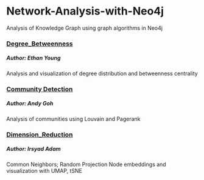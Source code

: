 # Network-Analysis-with-Neo4j
Analysis of Knowledge Graph using graph algorithms in Neo4j

### [Degree_Betweenness]
##### Author: Ethan Young
Analysis and visualization of degree distribution and betweenness centrality

### [Community Detection]
##### Author: Andy Goh
Analysis of communities using Louvain and Pagerank

### [Dimension_Reduction]
##### Author: Irsyad Adam
Common Neighbors; Random Projection Node embeddings and visualization with UMAP, tSNE

  [Degree_Betweenness]: /Degree_Betweenness/
  
  [Community Detection]: /Community%20Detection/
  
  [Dimension_Reduction]: /Dimension_Reduction/
